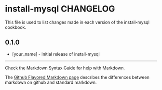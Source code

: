 install-mysql CHANGELOG
=======================

This file is used to list changes made in each version of the install-mysql cookbook.

0.1.0
-----
- [your_name] - Initial release of install-mysql

- - -
Check the [Markdown Syntax Guide](http://daringfireball.net/projects/markdown/syntax) for help with Markdown.

The [Github Flavored Markdown page](http://github.github.com/github-flavored-markdown/) describes the differences between markdown on github and standard markdown.
